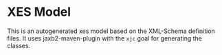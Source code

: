 # XES Model

This is an autogenerated xes model based on the XML-Schema definition files. It uses jaxb2-maven-plugin with the 
`xjc` goal for generating the classes.